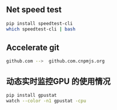 ## Net speed test
```bash
pip install speedtest-cli
which speedtest-cli | bash 
```
## Accelerate git 
```bash
github.com -->  github.com.cnpmjs.org
```
## 动态实时监控GPU 的使用情况
```bash
pip install gpustat
watch --color -n1 gpustat -cpu
```
